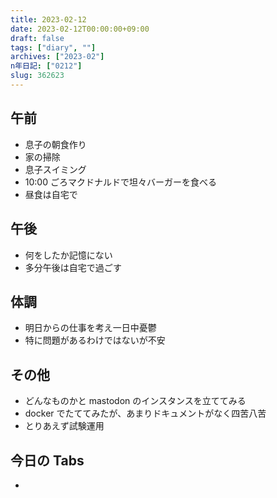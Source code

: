```yaml
---
title: 2023-02-12
date: 2023-02-12T00:00:00+09:00
draft: false
tags: ["diary", ""]
archives: ["2023-02"]
n年日記: ["0212"]
slug: 362623
---
```


## 午前

- 息子の朝食作り
- 家の掃除
- 息子スイミング
- 10:00 ごろマクドナルドで坦々バーガーを食べる
- 昼食は自宅で

## 午後

- 何をしたか記憶にない
- 多分午後は自宅で過ごす

## 体調

- 明日からの仕事を考え一日中憂鬱
- 特に問題があるわけではないが不安

## その他

- どんなものかと mastodon のインスタンスを立ててみる
- docker でたててみたが、あまりドキュメントがなく四苦八苦
- とりあえず試験運用

## 今日の Tabs

-
